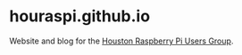 # houraspi.github.io
Website and blog for the [Houston Raspberry Pi Users Group](https://www.meetup.com/houraspi/).
